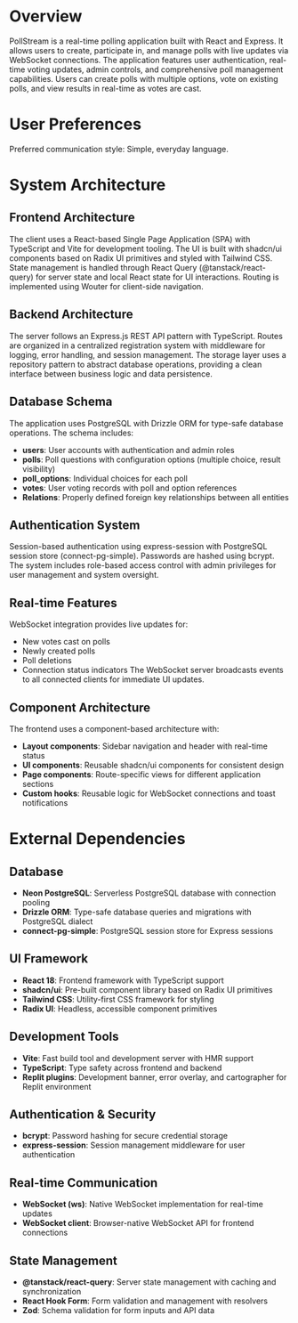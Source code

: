 # Overview

PollStream is a real-time polling application built with React and Express. It allows users to create, participate in, and manage polls with live updates via WebSocket connections. The application features user authentication, real-time voting updates, admin controls, and comprehensive poll management capabilities. Users can create polls with multiple options, vote on existing polls, and view results in real-time as votes are cast.

# User Preferences

Preferred communication style: Simple, everyday language.

# System Architecture

## Frontend Architecture
The client uses a React-based Single Page Application (SPA) with TypeScript and Vite for development tooling. The UI is built with shadcn/ui components based on Radix UI primitives and styled with Tailwind CSS. State management is handled through React Query (@tanstack/react-query) for server state and local React state for UI interactions. Routing is implemented using Wouter for client-side navigation.

## Backend Architecture  
The server follows an Express.js REST API pattern with TypeScript. Routes are organized in a centralized registration system with middleware for logging, error handling, and session management. The storage layer uses a repository pattern to abstract database operations, providing a clean interface between business logic and data persistence.

## Database Schema
The application uses PostgreSQL with Drizzle ORM for type-safe database operations. The schema includes:
- **users**: User accounts with authentication and admin roles
- **polls**: Poll questions with configuration options (multiple choice, result visibility)
- **poll_options**: Individual choices for each poll
- **votes**: User voting records with poll and option references
- **Relations**: Properly defined foreign key relationships between all entities

## Authentication System
Session-based authentication using express-session with PostgreSQL session store (connect-pg-simple). Passwords are hashed using bcrypt. The system includes role-based access control with admin privileges for user management and system oversight.

## Real-time Features
WebSocket integration provides live updates for:
- New votes cast on polls
- Newly created polls
- Poll deletions
- Connection status indicators
The WebSocket server broadcasts events to all connected clients for immediate UI updates.

## Component Architecture
The frontend uses a component-based architecture with:
- **Layout components**: Sidebar navigation and header with real-time status
- **UI components**: Reusable shadcn/ui components for consistent design
- **Page components**: Route-specific views for different application sections
- **Custom hooks**: Reusable logic for WebSocket connections and toast notifications

# External Dependencies

## Database
- **Neon PostgreSQL**: Serverless PostgreSQL database with connection pooling
- **Drizzle ORM**: Type-safe database queries and migrations with PostgreSQL dialect
- **connect-pg-simple**: PostgreSQL session store for Express sessions

## UI Framework
- **React 18**: Frontend framework with TypeScript support
- **shadcn/ui**: Pre-built component library based on Radix UI primitives
- **Tailwind CSS**: Utility-first CSS framework for styling
- **Radix UI**: Headless, accessible component primitives

## Development Tools
- **Vite**: Fast build tool and development server with HMR support
- **TypeScript**: Type safety across frontend and backend
- **Replit plugins**: Development banner, error overlay, and cartographer for Replit environment

## Authentication & Security
- **bcrypt**: Password hashing for secure credential storage
- **express-session**: Session management middleware for user authentication

## Real-time Communication
- **WebSocket (ws)**: Native WebSocket implementation for real-time updates
- **WebSocket client**: Browser-native WebSocket API for frontend connections

## State Management
- **@tanstack/react-query**: Server state management with caching and synchronization
- **React Hook Form**: Form validation and management with resolvers
- **Zod**: Schema validation for form inputs and API data